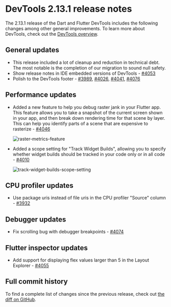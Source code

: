 # DevTools 2.13.1 release notes

The 2.13.1 release of the Dart and Flutter DevTools
includes the following changes among other general improvements.
To learn more about DevTools, check out the
[DevTools overview](https://docs.flutter.dev/tools/devtools/overview).

## General updates

* This release included a lot of cleanup and reduction in technical debt.
  The most notable is the completion of our migration to sound null safety.
* Show release notes in IDE embedded versions of DevTools -
  [#4053](https://github.com/flutter/devtools/pull/4053)
* Polish to the DevTools footer -
  [#3989](https://github.com/flutter/devtools/pull/3989),
  [#4026](https://github.com/flutter/devtools/pull/4026),
  [#4041](https://github.com/flutter/devtools/pull/4041),
  [#4076](https://github.com/flutter/devtools/pull/4076)

## Performance updates

* Added a new feature to help you debug raster jank in your Flutter app.
  This feature allows you to take a snapshot of the
  current screen shown in your app, and then
  break down rendering time for that scene by layer.
  This can help you identify parts of a scene that are expensive to rasterize -
  [#4046](https://github.com/flutter/devtools/pull/4046)

  ![raster-metrics-feature]({{site.url}}/tools/devtools/release-notes/images-2.13.1/image1.png "raster metrics feature")

* Added a scope setting for "Track Widget Builds", allowing
  you to specify whether widget builds should be tracked in
  your code only or in all code -
  [#4010](https://github.com/flutter/devtools/pull/4010)

  ![track-widget-builds-scope-setting]({{site.url}}/tools/devtools/release-notes/images-2.13.1/image2.png "track widget builds scope setting")

## CPU profiler updates

* Use package uris instead of file uris in the CPU profiler "Source" column -
  [#3932](https://github.com/flutter/devtools/pull/3932)

## Debugger updates

* Fix scrolling bug with debugger breakpoints -
  [#4074](https://github.com/flutter/devtools/pull/4074)

## Flutter inspector updates

* Add support for displaying flex values larger than 5 in the Layout Explorer -
  [#4055](https://github.com/flutter/devtools/pull/4055)

## Full commit history

To find a complete list of changes since the previous release,
check out
[the diff on GitHub](https://github.com/flutter/devtools/compare/v2.12.2...v2.13.1).

